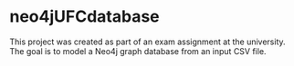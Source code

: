 # neo4jUFCdatabase
This project was created as part of an exam assignment at the university. The goal is to model a Neo4j graph database from an input CSV file.
